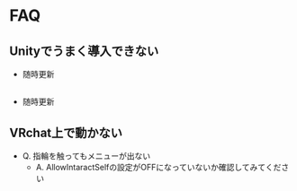 # FAQ

## Unityでうまく導入できない

- 随時更新

##

- 随時更新

## VRchat上で動かない

- Q. 指輪を触ってもメニューが出ない
  - A. AllowIntaractSelfの設定がOFFになっていないか確認してみてください


